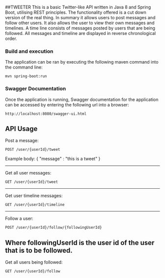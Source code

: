 ##TWEETER
This is a basic Twitter-like API written in Java 8 and Spring Boot, utilising REST principles. The functionality offered is a cut down version of the real thing. In summary it allows users to post messages and follow other users. It also allows the user to view their own messages and timelines. A time line consists of messages posted by users that are being followed. All messages and timeline are displayed in reverse chronological order. 

### Build and execution 
The application can be ran by executing the following maven command into the command line:
```
mvn spring-boot:run
```

### Swagger Documentation
Once the application is running, Swagger documentation for the application can be accessed by entering the following url into a browser:
```
http://localhost:8080/swagger-ui.html
```

## API Usage
Post a message:
```
POST /user/{userId}/tweet
```
Example body:
{
  "message" : "this is a tweet"
}
  
----------  
Get all user messages:
```
GET /user/{userId}/tweet
```
----------
Get user timeline messages:
```
GET /user/{userId}/timeline
```
----------
Follow a user:
```
POST /user/{userId}/follow/{followingUserId}
```
Where followingUserId is the user id of the user that is to be followed.
----------
Get all users being followed:
```
GET /user/{userId}/follow
```

